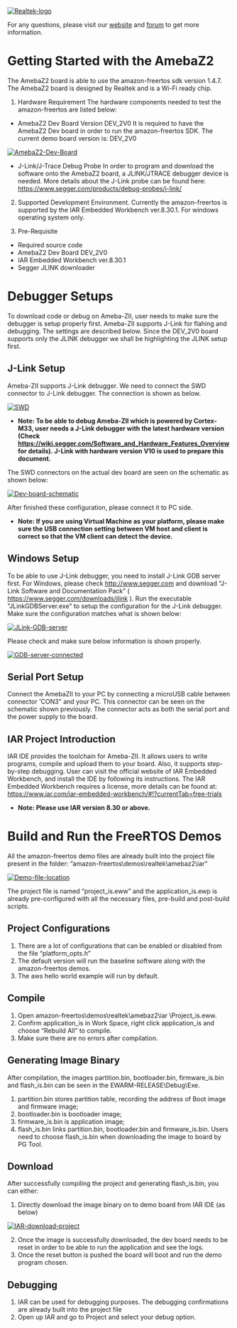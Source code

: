 [![Realtek-logo](https://logos-download.com/wp-content/uploads/2016/05/Realtek_logo_logotype.png)][amebaZ2-guide-link]

For any questions, please visit our [website](https://www.amebaiot.com/en/) and [forum](https://www.amebaiot.com/en/questions/category/sdk-forum/) to get more information.
# Getting Started with the AmebaZ2
The AmebaZ2 board is able to use the amazon-freertos sdk version 1.4.7. The AmebaZ2 board is designed by Realtek and is a Wi-Fi ready chip.

1. Hardware Requirement
The hardware components needed to test the amazon-freertos are listed below:

 * AmebaZ2 Dev Board Version DEV_2V0
It is required to have the AmebaZ2 Dev board in order to run the amazon-freertos SDK. The current demo board version is: DEV_2V0

[![AmebaZ2-Dev-Board](https://www.amebaiot.com/wp-content/uploads/2019/07/start-1.png)][amebaZ2-guide-link]

 * J-Link/J-Trace Debug Probe
In order to program and download the software onto the AmebaZ2 board, a JLINK/JTRACE debugger device is needed. More details about the J-Link probe can be found here:
https://www.segger.com/products/debug-probes/j-link/

2. Supported Development Environment.
Currently the amazon-freertos is supported by the IAR Embedded Workbench ver.8.30.1. For windows operating system only.

3. Pre-Requisite

* Required source code
* AmebaZ2 Dev Board DEV_2V0
* IAR Embedded Workbench ver.8.30.1
* Segger JLINK downloader

# Debugger Setups
To download code or debug on Ameba-ZII, user needs to make sure the debugger is setup properly first. Ameba-ZII supports J-Link for flahing and debugging. The settings are described below. Since the DEV_2V0 board supports only the JLINK debugger we shall be highlighting the JLINK setup first.
## J-Link Setup
Ameba-ZII supports J-Link debugger. We need to connect the SWD connector to J-Link debugger. The connection is shown as below.

[![SWD](https://www.amebaiot.com/wp-content/uploads/2019/07/start-2.png)][amebaZ2-guide-link]

* __Note: To be able to debug Ameba-ZII which is powered by Cortex-M33, user needs a J-Link debugger with the latest hardware version (Check https://wiki.segger.com/Software_and_Hardware_Features_Overview for details). J-Link with hardware version V10 is used to prepare this document.__

The SWD connectors on the actual dev board are seen on the schematic as shown below:

[![Dev-board-schematic](https://www.amebaiot.com/wp-content/uploads/2019/07/start-3.png)][amebaZ2-guide-link]

After finished these configuration, please connect it to PC side.

* __Note: If you are using Virtual Machine as your platform, please make sure the USB connection setting between VM host and client is correct so that the VM client can detect the device.__

## Windows Setup
To be able to use J-Link debugger, you need to install J-Link GDB server first. For Windows, please check http://www.segger.com and download “J-Link Software and Documentation Pack” ( https://www.segger.com/downloads/jlink ). Run the executable "JLinkGDBServer.exe" to setup the configuration for the J-Link debugger. Make sure the configuration matches what is shown below:

[![JLink-GDB-server](https://www.amebaiot.com/wp-content/uploads/2019/07/start-4.png)][amebaZ2-guide-link]

Please check and make sure below information is shown properly.

[![GDB-server-connected](https://www.amebaiot.com/wp-content/uploads/2019/07/start-5.png)][amebaZ2-guide-link]

## Serial Port Setup
Connect the AmebaZII to your PC by connecting a microUSB cable between connector 'CON3" and your PC. This connector can be seen on the schematic shown previously. The connector acts as both the serial port and the power supply to the board.
## IAR Project Introduction
IAR IDE provides the toolchain for Ameba-ZII. It allows users to write programs, compile and upload them to your board. Also, it supports step-by-step debugging. User can visit the official website of IAR Embedded Workbench, and install the IDE by following its instructions. The IAR Embedded Workbench requires a license, more details can be found at: https://www.iar.com/iar-embedded-workbench/#!?currentTab=free-trials

* __Note: Please use IAR version 8.30 or above.__


# Build and Run the FreeRTOS Demos
All the amazon-freertos demo files are already built into the project file present in the folder: “amazon-freertos\demos\realtek\amebaz2\iar”

[![Demo-file-location](https://www.amebaiot.com/wp-content/uploads/2019/07/start-6.png)][amebaZ2-guide-link]

The project file is named “project_is.eww” and the application_is.ewp is already pre-configured with all the necessary files, pre-build and post-build scripts.

## Project Configurations
1) There are a lot of configurations that can be enabled or disabled from the file “platform_opts.h”
2) The default version will run the baseline software along with the amazon-freertos demos.
3) The aws hello world example will run by default.

## Compile
1) Open amazon-freertos\demos\realtek\amebaz2\iar \Project_is.eww.
2) Confirm application_is in Work Space, right click application_is and choose “Rebuild All” to compile.
3) Make sure there are no errors after compilation.

## Generating Image Binary
After compilation, the images partition.bin, bootloader.bin, firmware_is.bin and flash_is.bin can be seen in the EWARM-RELEASE\Debug\Exe.
1) partition.bin stores partition table, recording the address of Boot image and firmware image;
2) bootloader.bin is bootloader image;
3) firmware_is.bin is application image;
4) flash_is.bin links partition.bin, bootloader.bin and firmware_is.bin. Users need to choose flash_is.bin when downloading the image to board by PG Tool.

## Download
After successfully compiling the project and generating flash_is.bin, you can either:
1) Directly download the image binary on to demo board from IAR IDE (as below)

[![IAR-download-project](https://www.amebaiot.com/wp-content/uploads/2019/07/start-7.png)][amebaZ2-guide-link]

2) Once the image is successfully downloaded, the dev board needs to be reset in order to be able to run the application and see the logs.
3) Once the reset button is pushed the board will boot and run the demo program chosen.

## Debugging
1) IAR can be used for debugging purposes. The debugging confirmations are already built into the project file
2) Open up IAR and go to Project and select your debug option.

[amebaZ2-guide-link]: https://www.amebaiot.com/en/amazon-freertos-getting-started/
